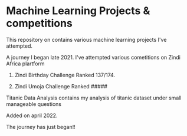 # Machine Learning Projects & competitions

This repository on contains various machine learning projects I've attempted.


A journey I began late 2021.
I've attempted various cometitions on Zindi Africa plartform
1. Zindi Birthday Challenge
Ranked 137/174.

2. Zindi Umoja Challenge
Ranked #####


Titanic Data Analysis contains my analysis of titanic dataset under small manageable questions

Added on april 2022.






The journey has just began!!
